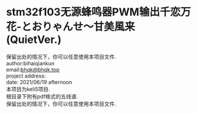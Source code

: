 # stm32f103无源蜂鸣器PWM输出千恋万花-とおりゃんせ～甘美風来 (QuietVer.)</br>
保留出处的情况下，你可以任意使用本项目文件.</br>
author:bihaiqiankun</br>
email:bhqk@bhqk.top</br>
project address:</br>
date: 2021/06/19 afternoon</br>
本项目为keli5项目.</br>
根目录下附有pdf格式的五线谱.</br>
保留出处的情况下，你可以任意使用本项目文件.</br>
